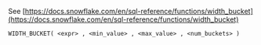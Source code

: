 See [https://docs.snowflake.com/en/sql-reference/functions/width_bucket](https://docs.snowflake.com/en/sql-reference/functions/width_bucket)
```
WIDTH_BUCKET( <expr> , <min_value> , <max_value> , <num_buckets> )
```
